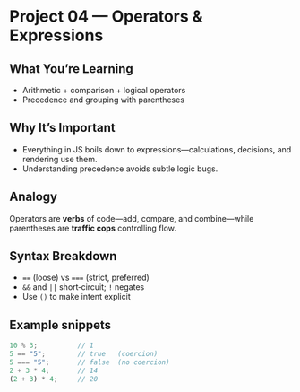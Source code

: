 # Project 04 — Operators & Expressions
## What You’re Learning
- Arithmetic + comparison + logical operators
- Precedence and grouping with parentheses

## Why It’s Important
- Everything in JS boils down to expressions—calculations, decisions, and rendering use them.
- Understanding precedence avoids subtle logic bugs.

## Analogy
Operators are **verbs** of code—add, compare, and combine—while parentheses are **traffic cops** controlling flow.

## Syntax Breakdown
- `==` (loose) vs `===` (strict, preferred)
- `&&` and `||` short‑circuit; `!` negates
- Use `()` to make intent explicit

## Example snippets
```js
10 % 3;          // 1
5 == "5";        // true   (coercion)
5 === "5";       // false  (no coercion)
2 + 3 * 4;       // 14
(2 + 3) * 4;     // 20
```
